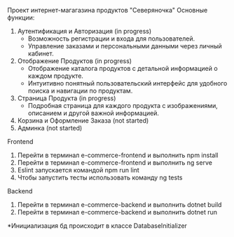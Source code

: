 Проект интернет-магагазина продуктов "Северяночка"
Основные функции:
1. Аутентификация и Авторизация (in progress)
   - Возможность регистрации и входа для пользователей.
   - Управление заказами и персональными данными через личный кабинет.
2. Отображение Продуктов (in progress)
   - Отображение каталога продуктов с детальной информацией о каждом продукте.
   - Интуитивно понятный пользовательский интерфейс для удобного поиска и навигации по продуктам.
3. Страница Продукта (in progress)
   - Подробная страница для каждого продукта с изображениями, описанием и другой важной информацией.
4. Корзина и Оформление Заказа (not started)
5. Админка (not started)

Frontend

1. Перейти в терминал e-commerce-frontend и выполнить npm install
2. Перейти в терминал e-commerce-frontend и выполнить ng serve
3. Eslint запускается командой npm run lint
4. Чтобы запустить тесты использовать команду ng tests

Backend

1. Перейти в терминал e-commerce-backend и выполнить dotnet build
2. Перейти в терминал e-commerce-backend и выполнить dotnet run

*Инициализация бд происходит в классе DatabaseInitializer
